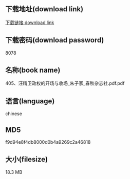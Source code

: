 ## 下载地址(download link)
[下载链接 download link](https://voluble-croquembouche-d321dc.netlify.app/?s=405%E3%80%81%E6%B1%AA%E7%B2%BE%E5%8D%AB%E6%94%BF%E6%9D%83%E7%9A%84%E5%BC%80%E5%9C%BA%E4%B8%8E%E6%94%B6%E5%9C%BA_%E6%9C%B1%E5%AD%90%E5%AE%B6_%E6%98%A5%E7%A7%8B%E6%9D%82%E5%BF%97%E7%A4%BE.pdf)

## 下载密码(download password)
8078

## 名称(book name)
405、汪精卫政权的开场与收场_朱子家_春秋杂志社.pdf.pdf

## 语言(language)
chinese

## MD5
f9d94e8f4db8000d0b4a9269c2a46818

## 大小(filesize)
18.3 MB
